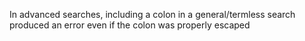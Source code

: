 In advanced searches, including a colon in a general/termless search produced an error even if the colon was properly escaped
